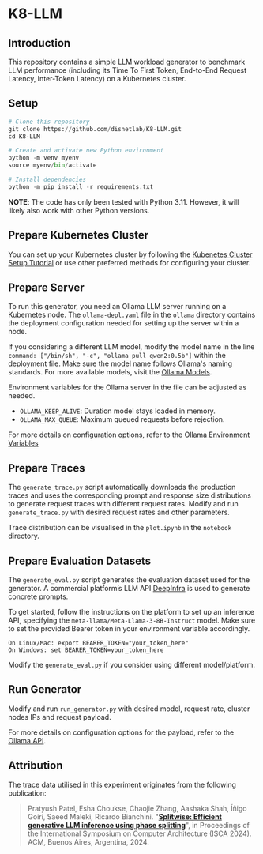 # K8-LLM
## Introduction
This repository contains a simple LLM workload generator to benchmark LLM performance (including its Time To First Token, End-to-End Request Latency, Inter-Token Latency) on a Kubernetes cluster.

## Setup
```python
# Clone this repository
git clone https://github.com/disnetlab/K8-LLM.git
cd K8-LLM

# Create and activate new Python environment
python -m venv myenv
source myenv/bin/activate

# Install dependencies
python -m pip install -r requirements.txt
```
**NOTE**: The code has only been tested with Python 3.11. However, it will likely also work with other Python versions.

## Prepare Kubernetes Cluster
You can set up your Kubernetes cluster by following the [Kubenetes Cluster Setup Tutorial](https://github.com/techiescamp/kubeadm-scripts/tree/main?tab=readme-ov-file) or use other preferred methods for configuring your cluster.

## Prepare Server
To run this generator, you need an Ollama LLM server running on a Kubernetes node. The ```ollama-depl.yaml``` file in the ```ollama``` directory contains the deployment configuration needed for setting up the server within a node. <br />

If you considering a different LLM model, modify the model name in the line ```command: ["/bin/sh", "-c", "ollama pull qwen2:0.5b"]``` within the deployment file. 
Make sure the model name follows Ollama's naming standards. For more available models, visit the [Ollama Models](https://ollama.com/library). <br />

Environment variables for the Ollama server in the file can be adjusted as needed.

- `OLLAMA_KEEP_ALIVE`: Duration model stays loaded in memory. 
- `OLLAMA_MAX_QUEUE`: Maximum queued requests before rejection.

For more details on configuration options, refer to the 
[Ollama Environment Variables](https://github.com/ollama/ollama/blob/9d71bcc3e2a97c8e62d758450f43aa212346410e/docs/faq.md) <br />

## Prepare Traces
The ```generate_trace.py``` script automatically downloads the production traces and uses the corresponding prompt and response size distributions to generate request traces with different request rates. Modify and run ```generate_trace.py``` with desired request rates and other parameters. <br />

Trace distribution can be visualised in the ```plot.ipynb``` in the ```notebook``` directory.

## Prepare Evaluation Datasets
The ```generate_eval.py``` script generates the evaluation dataset used for the generator. A commercial platform’s LLM API [DeepInfra](https://deepinfra.com/) is used to generate concrete prompts. <br /> 

To get started, follow the instructions on the platform to set up an inference API, specifying the ```meta-llama/Meta-Llama-3-8B-Instruct``` model. Make sure to set the provided Bearer token in your environment variable accordingly. 

```
On Linux/Mac: export BEARER_TOKEN="your_token_here"
On Windows: set BEARER_TOKEN=your_token_here
```

Modify the ```generate_eval.py``` if you consider using different model/platform.

## Run Generator
Modify and run ```run_generator.py``` with desired model, request rate, cluster nodes IPs and request payload. 

For more details on configuration options for the payload, refer to the [Ollama API](https://github.com/ollama/ollama/blob/main/docs/api.md).


## Attribution
The trace data utilised in this experiment originates from the following publication:
> Pratyush Patel, Esha Choukse, Chaojie Zhang, Aashaka Shah, Íñigo Goiri, Saeed Maleki, Ricardo Bianchini. "[**Splitwise: Efficient generative LLM inference using phase splitting**](https://www.microsoft.com/en-us/research/publication/splitwise-efficient-generative-llm-inference-using-phase-splitting/)", in Proceedings of the International Symposium on Computer Architecture (ISCA 2024). ACM, Buenos Aires, Argentina, 2024. 



